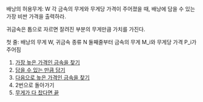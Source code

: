 배낭의 허용무게: W
각 금속의 무게와 무게당 가격이 주어졌을 때, 배낭에 담을 수 있는 가장 비싼 가격을 출력하라.

귀금속은 톱으로 자르면 잘려진 부분의 무게만큼 가치를 가진다.

첫 줄: 배낭의 무게 W, 귀금속 종류 N
둘째줄부터 금속의 무게 M_i와 무게당 가격 P_i가 주어짐

1. [가장 높은 가격인 금속을 찾기](main.py#L7)
2. [담을 수 있는 만큼 담기](main.py#L13)
3. [다음으로 높은 가격인 금속을 찾기](main.py#L11)
4. 2번으로 돌아가기
5. [무게가 다 찼다면 끝](main.py#L16)
